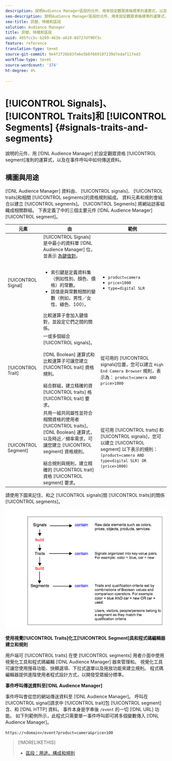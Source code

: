 ```yaml
---
description: 說明Audience Manager區段的元件、用來設定觀眾資格標準的運算式，以及在事件呼叫中如何傳送資料。
seo-description: 說明Audience Manager區段的元件、用來設定觀眾資格標準的運算式，以及在事件呼叫中如何傳送資料。
seo-title: 訊號、特徵和區段
solution: Audience Manager
title: 訊號、特徵和區段
uuid: 485fcc5c-b289-463b-a610-0d727df90f3c
feature: reference
translation-type: tm+mt
source-git-commit: 9e4f2f26b83fe6e5b6f669107239d7edaf11fed3
workflow-type: tm+mt
source-wordcount: '374'
ht-degree: 4%

---
```



# [!UICONTROL Signals]、 [!UICONTROL Traits]和 [!UICONTROL Segments] {#signals-traits-and-segments}

說明的元件、用 [!DNL Audience Manager] 於設定觀眾資格 [!UICONTROL segment]准則的運算式，以及在事件呼叫中如何傳送資料。

## 構圖與用途

[!DNL Audience Manager] 資料由、 [!UICONTROL signals]、 [!UICONTROL traits]和相關 [!UICONTROL segments]的資格規則組成。 資料元素和規則會結合以建立 [!UICONTROL segments]。 [!UICONTROL Segments] 將網站訪客組織成相關群組。 下表定義了中的三個主要元件 [!DNL Audience Manager][!UICONTROL segment]。

| 元素 | 由 | 範例 |
|---|---|---|
| [!UICONTROL Signal] | [!UICONTROL Signals] 是中最小的資料單 [!DNL Audience Manager] 位，並表示 [為鍵值對](../reference/key-value-pairs-explained.md)。<br><br><ul><li>索引鍵是定義資料集（例如性別、顏色、價格）的常數。</li><li>該值是與常數相關的變數（例如，男性／女性、綠色、100）。</li></ul>比較運算子會加入鍵值對，並設定它們之間的關係。 | <ul><li>`product=camera`</li><li>`price>1000`</li><li>`type=digital SLR`</li></ul> |
| [!UICONTROL Trait] | 一或多個組合 [!UICONTROL signals]。<br><br> [!DNL Boolean] 運算式和比較運算子可讓您建立 [!UICONTROL trait] 資格規則。 <br><br>結合群組，建立精確的資 [!UICONTROL traits] 格 [!UICONTROL trait] 要求。 | 從可用的 [!UICONTROL signals]位置，您可以建立 `High End Camera Browser` 規則，表示為： `product=camera AND price>1000` |
| [!UICONTROL Segment] | 共用一組共同屬性並符合相關資格的使用者 [!UICONTROL traits]。 [!DNL Boolean] 運算式，以及時近／頻率需求，可讓您建立 [!UICONTROL segment] 資格規則。<br><br> 結合規則與規則，建立精確的 [!UICONTROL trait] 資格 [!UICONTROL segment] 要求。 | 從可用 [!UICONTROL traits] 和 [!UICONTROL signals]，您可以建立 [!UICONTROL segment] 以下表示的規則：`(product=camera AND type=digital SLR) OR (price>1000)` |

請使用下圖來記住、和之 [!UICONTROL signals]間 [!UICONTROL traits]的關係 [!UICONTROL segments]。

![](assets/signals-traits-segments.png)

**使用視覺[!UICONTROL Traits]化工[!UICONTROL Segment]具和程式碼編輯器建立和規則**

用戶端可 [!UICONTROL traits] 在使 [!UICONTROL segments] 用者介面中使用視覺化工具和程式碼編輯 [!DNL Audience Manager] 器來管理和。 視覺化工具可讓您使用搜尋功能、快顯選項、下拉式選單以及拖放功能來建立規則。 程式碼編輯器提供進階使用者程式設計方式，以開發受眾細分標準。

**事件呼叫傳送資料至[!DNL Audience Manager]**

事件呼叫會從您的網站傳送資料至 [!DNL Audience Manager]。 呼叫在 [!UICONTROL signal]請求中 [!UICONTROL trait]包 [!UICONTROL segment] 含、和 [!DNL HTTP] 資料。 事件本身是字串後 `/event` 的一切 [!DNL URL] 功能。 如下列範例所示，此程式只需要單一事件呼叫即可將多個變數傳入 [!DNL Audience Manager]。

`https://<domain>/event?product=camera&price>100`

>[!MORELIKETHIS]
>
>* [區段：用途、構成和規則](../features/segments/segments-purpose.md)

